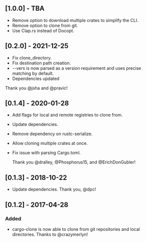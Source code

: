 ## [1.0.0] - TBA
- Remove option to download multiple crates to simplify the CLI.
- Remove option to clone from git.
- Use Clap.rs instead of Docopt.


## [0.2.0] - 2021-12-25
- Fix clone_directory.
- Fix destination path creation.
- --vers is now parsed as a version requirement and uses precise matching by default.
- Dependencies updated

Thank you @jsha and @pravic!

## [0.1.4] - 2020-01-28
- Add flags for local and remote registries to clone from.
- Update dependencies.
- Remove dependency on rustc-serialize.
- Allow cloning multiple crates at once.
- Fix issue with parsing Cargo.toml.

  Thank you @dralley, @Phosphorus15, and @ErichDonGubler!

## [0.1.3] - 2018-10-22
- Update dependencies.
  Thank you, @dpc!

## [0.1.2] - 2017-04-28
### Added
- cargo-clone is now able to clone from git repositories and local directories.
  Thanks to @crazymerlyn!
